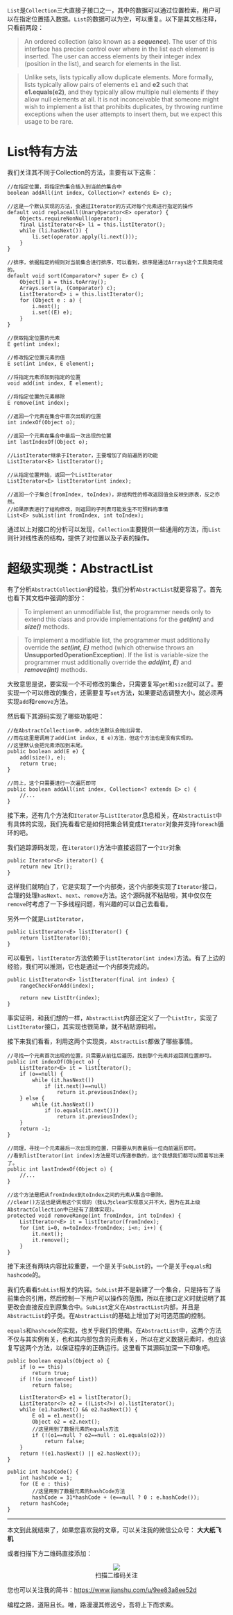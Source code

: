 `List`是`Collection`三大直接子接口之一，其中的数据可以通过位置检索，用户可以在指定位置插入数据。`List`的数据可以为空，可以重复。以下是其文档注释，只看前两段：
> An ordered collection (also known as a ***sequence***).  The user of this interface has precise control over where in the list each element is inserted.  The user can access elements by their integer index (position in the list), and search for elements in the list.

> Unlike sets, lists typically allow duplicate elements.  More formally, lists typically allow pairs of elements <tt>e1</tt> and **e2** such that **e1.equals(e2)**, and they typically allow multiple null elements if they allow null elements at all.  It is not inconceivable that someone might wish to implement a list that prohibits duplicates, by throwing runtime exceptions when the user attempts to insert them, but we expect this usage to be rare.

# List特有方法

我们关注其不同于Collection的方法，主要有以下这些：

```
//在指定位置，将指定的集合插入到当前的集合中
boolean addAll(int index, Collection<? extends E> c);

//这是一个默认实现的方法，会通过Iterator的方式对每个元素进行指定的操作
default void replaceAll(UnaryOperator<E> operator) {
    Objects.requireNonNull(operator);
    final ListIterator<E> li = this.listIterator();
    while (li.hasNext()) {
        li.set(operator.apply(li.next()));
    }
}

//排序，依据指定的规则对当前集合进行排序，可以看到，排序是通过Arrays这个工具类完成的。
default void sort(Comparator<? super E> c) {
    Object[] a = this.toArray();
    Arrays.sort(a, (Comparator) c);
    ListIterator<E> i = this.listIterator();
    for (Object e : a) {
        i.next();
        i.set((E) e);
    }
}

//获取指定位置的元素
E get(int index);

//修改指定位置元素的值
E set(int index, E element);

//将指定元素添加到指定的位置
void add(int index, E element);

//将指定位置的元素移除
E remove(int index);

//返回一个元素在集合中首次出现的位置
int indexOf(Object o);

//返回一个元素在集合中最后一次出现的位置
int lastIndexOf(Object o);

//ListIterator继承于Iterator，主要增加了向前遍历的功能
ListIterator<E> listIterator();

//从指定位置开始，返回一个ListIterator
ListIterator<E> listIterator(int index);

//返回一个子集合[fromIndex, toIndex)，非结构性的修改返回值会反映到原表，反之亦然。
//如果原表进行了结构修改，则返回的子列表可能发生不可预料的事情
List<E> subList(int fromIndex, int toIndex);
```

通过以上对接口的分析可以发现，`Collection`主要提供一些通用的方法，而`List`则针对线性表的结构，提供了对位置以及子表的操作。

# 超级实现类：AbstractList

有了分析`AbstractCollection`的经验，我们分析`AbstractList`就更容易了。首先也看下其文档中强调的部分：

> To implement an unmodifiable list, the programmer needs only to extend this class and provide implementations for the ***get(int)*** and ***size()*** methods.
 
>To implement a modifiable list, the programmer must additionally override the ***set(int, E)*** method (which otherwise throws an **UnsupportedOperationException**).  If the list is variable-size the programmer must additionally override the ***add(int, E)*** and ***remove(int)*** methods.

大致意思是说，要实现一个不可修改的集合，只需要复写`get`和`size`就可以了。要实现一个可以修改的集合，还需要复写`set`方法，如果要动态调整大小，就必须再实现`add`和`remove`方法。

然后看下其源码实现了哪些功能吧：

```
//在AbstractCollection中，add方法默认会抛出异常，
//而在这里是调用了add(int index, E e)方法，但这个方法也是没有实现的。
//这里默认会把元素添加到末尾。
public boolean add(E e) {
    add(size(), e);
    return true;
}

//同上，这个只需要进行一次遍历即可
public boolean addAll(int index, Collection<? extends E> c) {
    //...   
}
```

接下来，还有几个方法和`Iterator`与`ListIterator`息息相关，在`AbstractList`中有具体的实现，我们先看看它是如何把集合转变成`Iterator`对象并支持`foreach`循环的吧。

我们追踪源码发现，在`iterator()`方法中直接返回了一个`Itr`对象

```
public Iterator<E> iterator() {
    return new Itr();
}
```

这样我们就明白了，它是实现了一个内部类，这个内部类实现了`Iterator`接口，合理的处理`hasNext`、`next`、`remove`方法。这个源码就不粘贴啦，其中仅仅在`remove`时考虑了一下多线程问题，有兴趣的可以自己去看看。

另外一个就是`ListIterator`，

```
public ListIterator<E> listIterator() {
    return listIterator(0);
}
```

可以看到，`listIterator`方法依赖于`listIterator(int index)`方法。有了上边的经验，我们可以推测，它也是通过一个内部类完成的。

```
public ListIterator<E> listIterator(final int index) {
    rangeCheckForAdd(index);

    return new ListItr(index);
}
```

事实证明，和我们想的一样，`AbstractList`内部还定义了一个`ListItr`，实现了`ListIterator`接口，其实现也很简单，就不粘贴源码啦。

接下来我们看看，利用这两个实现类，`AbstractList`都做了哪些事情。

```
//寻找一个元素首次出现的位置，只需要从前往后遍历，找到那个元素并返回其位置即可。
public int indexOf(Object o) {
    ListIterator<E> it = listIterator();
    if (o==null) {
        while (it.hasNext())
            if (it.next()==null)
                return it.previousIndex();
    } else {
        while (it.hasNext())
            if (o.equals(it.next()))
                return it.previousIndex();
    }
    return -1;
}

//同理，寻找一个元素最后一次出现的位置，只需要从列表最后一位向前遍历即可。
//看到listIterator(int index)方法是可以传递参数的，这个我想我们都可以照着写出来了。
public int lastIndexOf(Object o) {
    //...
}

//这个方法是把从fromIndex到toIndex之间的元素从集合中删除。
//clear()方法也是调用这个实现的（我认为clear实现意义并不大，因为在其上级AbstractCollection中已经有了具体实现）。
protected void removeRange(int fromIndex, int toIndex) {
    ListIterator<E> it = listIterator(fromIndex);
    for (int i=0, n=toIndex-fromIndex; i<n; i++) {
        it.next();
        it.remove();
    }
}
```

接下来还有两块内容比较重要，一个是关于`SubList`的，一个是关于`equals`和`hashcode`的。

我们先看看`SubList`相关的内容。`SubList`并不是新建了一个集合，只是持有了当前集合的引用，然后控制一下用户可以操作的范围，所以在接口定义时就说明了其更改会直接反应到原集合中。`SubList`定义在`AbstractList`内部，并且是`AbstractList`的子类。在`AbstractList`的基础上增加了对可选范围的控制。

`equals`和`hashcode`的实现，也关乎我们的使用。在`AbstractList`中，这两个方法不仅与其实例有关，也和其内部包含的元素有关，所以在定义数据元素时，也应该复写这两个方法，以保证程序的正确运行。这里看下其源码加深一下印象吧。

```
public boolean equals(Object o) {
    if (o == this)
        return true;
    if (!(o instanceof List))
        return false;

    ListIterator<E> e1 = listIterator();
    ListIterator<?> e2 = ((List<?>) o).listIterator();
    while (e1.hasNext() && e2.hasNext()) {
        E o1 = e1.next();
        Object o2 = e2.next();
        //这里用到了数据元素的equals方法
        if (!(o1==null ? o2==null : o1.equals(o2)))
            return false;
    }
    return !(e1.hasNext() || e2.hasNext());
}
```

```
public int hashCode() {
    int hashCode = 1;
    for (E e : this)
        //这里用到了数据元素的hashCode方法
        hashCode = 31*hashCode + (e==null ? 0 : e.hashCode());
    return hashCode;
}
```

---

本文到此就结束了，如果您喜欢我的文章，可以关注我的微信公众号： **大大纸飞机** 

或者扫描下方二维码直接添加：

<div align="center"><img src ="./image/qrcode.jpg" /><br/>扫描二维码关注</div>

您也可以关注我的简书：https://www.jianshu.com/u/9ee83a8ee52d

编程之路，道阻且长。唯，路漫漫其修远兮，吾将上下而求索。